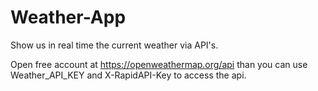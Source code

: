 # Weather-App

Show us in real time the current weather via API's.

Open free account at https://openweathermap.org/api  than you can use Weather_API_KEY and X-RapidAPI-Key to access the api.
